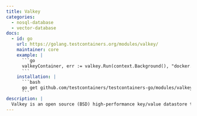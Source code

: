```yaml
---
title: Valkey
categories:
  - nosql-database
  - vector-database
docs:
  - id: go
    url: https://golang.testcontainers.org/modules/valkey/
    maintainer: core
    example: |
      ```go
      valkeyContainer, err := valkey.Run(context.Background(), "docker.io/valkey/valkey:7.2.5")
      ```
    installation: |
      ```bash
      go get github.com/testcontainers/testcontainers-go/modules/valkey
      ```
description: |
  Valkey is an open source (BSD) high-performance key/value datastore that supports a variety of workloads such as caching, message queues, and can act as a primary database. Valkey can run as either a standalone daemon or in a cluster, with options for replication and high availability.
---
```

